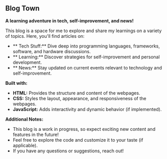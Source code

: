 ## Blog Town

**A learning adventure in tech, self-improvement, and news!**

This blog is a space for me to explore and share my learnings on a variety of topics. Here, you'll find articles on:

* ** Tech Stuff:** Dive deep into programming languages, frameworks, software, and hardware discussions.
* ** Learning:** Discover strategies for self-improvement and personal development.
* ** News:** Stay updated on current events relevant to technology and self-improvement.

**Built with:**
* **HTML:** Provides the structure and content of the webpages.
* **CSS:** Styles the layout, appearance, and responsiveness of the webpages.
* **JavaScript:** Adds interactivity and dynamic behavior (if implemented).

**Additional Notes:**
* This blog is a work in progress, so expect exciting new content and features in the future!
* Feel free to explore the code and customize it to your taste (if applicable).
* If you have any questions or suggestions, reach out! 
